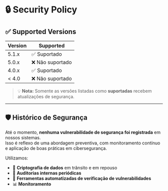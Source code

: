 # 🔒 Security Policy

## ✅ Supported Versions

| Version | Supported          |
| ------- | ------------------ |
| 5.1.x   | ✅ Suportado       |
| 5.0.x   | ❌ Não suportado   |
| 4.0.x   | ✅ Suportado       |
| < 4.0   | ❌ Não suportado   |

> 💡 **Nota:** Somente as versões listadas como **suportadas** recebem atualizações de segurança.

---

## 🛡️ Histórico de Segurança

Até o momento, **nenhuma vulnerabilidade de segurança foi registrada** em nossos sistemas.  
Isso é reflexo de uma abordagem preventiva, com monitoramento contínuo e aplicação de boas práticas em cibersegurança.

Utilizamos:

- 🔐 **Criptografia de dados** em trânsito e em repouso
- 🧠 **Auditorias internas periódicas**
- 🧰 **Ferramentas automatizadas de verificação de vulnerabilidades**
- 📊 **Monitoramento**
